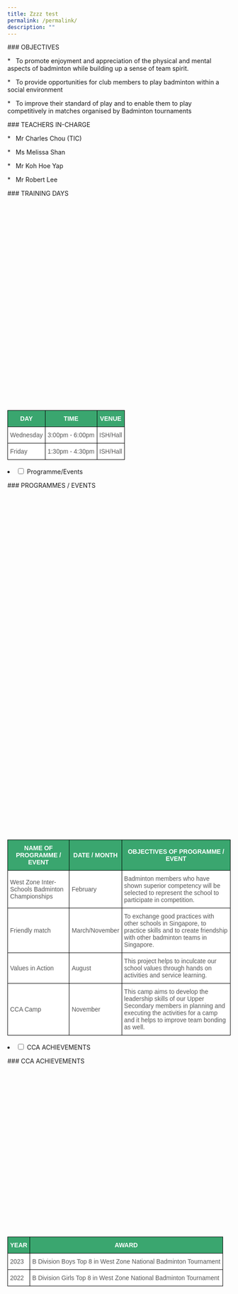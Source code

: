 ```yaml
---
title: Zzzz test
permalink: /permalink/
description: ""
---
```

\### OBJECTIVES

\*&nbsp;&nbsp; To promote enjoyment and appreciation of the physical and mental aspects of badminton while building up a sense of team spirit.

\*&nbsp;&nbsp; To provide opportunities for club members to play badminton within a social environment

\*&nbsp;&nbsp; To improve their standard of play and to enable them to play competitively in matches organised by Badminton tournaments

\### TEACHERS IN-CHARGE

\*&nbsp;&nbsp; Mr Charles Chou (TIC)

\*&nbsp;&nbsp; Ms Melissa Shan&nbsp;

\*&nbsp;&nbsp; Mr Koh Hoe Yap

\*&nbsp;&nbsp; Mr Robert Lee

\### TRAINING DAYS

<style type="text/css">

.tg  {border-collapse:collapse;border-spacing:0;}

.tg td{border-color:black;border-style:solid;border-width:1px;font-family:Arial, sans-serif;font-size:14px;

  overflow:hidden;padding:10px 5px;word-break:normal;}

.tg th{border-color:black;border-style:solid;border-width:1px;font-family:Arial, sans-serif;font-size:14px;

  font-weight:normal;overflow:hidden;padding:10px 5px;word-break:normal;}

.tg .tg-k0s0{background-color:#3AA66F;color:#FFF;font-weight:bold;text-align:center;vertical-align:middle}

.tg .tg-mwz3{background-color:#FFF;color:#565656;text-align:left;vertical-align:middle}

.tg .tg-njgx{background-color:#FFF;color:#565656;text-align:left;vertical-align:top}

</style>



&nbsp; 

&nbsp;&nbsp;&nbsp; 

&nbsp;&nbsp;&nbsp; 

&nbsp;&nbsp;&nbsp; 

&nbsp; 

&nbsp; 

&nbsp;&nbsp;&nbsp; 

&nbsp;&nbsp;&nbsp; 

&nbsp;&nbsp;&nbsp; 

&nbsp; 

&nbsp; 

&nbsp;&nbsp;&nbsp; 

&nbsp;&nbsp;&nbsp; 

&nbsp;&nbsp;&nbsp; 

&nbsp; <table class="tg">

<thead><tr><th class="tg-k0s0"><span style="color:#FFF;background-color:#3AA66F">DAY</span></th><th class="tg-k0s0"><span style="color:#FFF;background-color:#3AA66F">TIME</span></th><th class="tg-k0s0"><span style="color:#FFF;background-color:#3AA66F">VENUE</span></th></tr>

</thead>

<tbody><tr><td class="tg-mwz3"><span style="color:#565656">Wednesday</span></td><td class="tg-mwz3"><span style="color:#565656">3:00pm - 6:00pm</span></td><td class="tg-mwz3"><span style="color:#565656">ISH/Hall </span></td></tr><tr><td class="tg-mwz3"><span style="color:#565656">Friday</span></td><td class="tg-mwz3"><span style="color:#565656">1:30pm - 4:30pm</span></td><td class="tg-njgx">ISH/Hall </td></tr>

</tbody>

</table>

<li><input id="accordion3" type="checkbox"> <label for="accordion3">Programme/Events </label>

<div>

\### PROGRAMMES / EVENTS

<style type="text/css">

.tg  {border-collapse:collapse;border-spacing:0;}

.tg td{border-color:black;border-style:solid;border-width:1px;font-family:Arial, sans-serif;font-size:14px;

  overflow:hidden;padding:10px 5px;word-break:normal;}

.tg th{border-color:black;border-style:solid;border-width:1px;font-family:Arial, sans-serif;font-size:14px;

  font-weight:normal;overflow:hidden;padding:10px 5px;word-break:normal;}

.tg .tg-k0s0{background-color:#3AA66F;color:#FFF;font-weight:bold;text-align:center;vertical-align:middle}

.tg .tg-mwz3{background-color:#FFF;color:#565656;text-align:left;vertical-align:middle}

</style>



&nbsp; 

&nbsp;&nbsp;&nbsp; 

&nbsp;&nbsp;&nbsp; 

&nbsp;&nbsp;&nbsp; 

&nbsp; 

&nbsp; 

&nbsp;&nbsp;&nbsp; 

&nbsp;&nbsp;&nbsp; 

&nbsp;&nbsp;&nbsp; 

&nbsp; 

&nbsp; 

&nbsp;&nbsp;&nbsp; 

&nbsp;&nbsp;&nbsp; 

&nbsp;&nbsp;&nbsp; 

&nbsp; 

&nbsp; 

&nbsp;&nbsp;&nbsp; 

&nbsp;&nbsp;&nbsp; 

&nbsp;&nbsp;&nbsp; 

&nbsp; 

&nbsp; 

&nbsp;&nbsp;&nbsp; 

&nbsp;&nbsp;&nbsp; 

&nbsp;&nbsp;&nbsp; 

&nbsp; <table class="tg">

<thead><tr><th class="tg-k0s0"><span style="color:#FFF;background-color:#3AA66F">NAME OF PROGRAMME / EVENT</span></th><th class="tg-k0s0"><span style="color:#FFF;background-color:#3AA66F">DATE / MONTH</span></th><th class="tg-k0s0"><span style="color:#FFF;background-color:#3AA66F">OBJECTIVES OF PROGRAMME / EVENT</span></th></tr>

</thead>

<tbody><tr><td class="tg-mwz3"><span style="color:#565656">West Zone Inter-Schools Badminton Championships</span></td><td class="tg-mwz3"><span style="color:#565656">February</span></td><td class="tg-mwz3"><span style="color:#565656">Badminton members who have shown superior competency will be selected to represent the school to participate in competition.</span></td></tr><tr><td class="tg-mwz3"><span style="color:#565656">Friendly match</span></td><td class="tg-mwz3"><span style="color:#565656">March/November</span></td><td class="tg-mwz3"><span style="color:#565656">To exchange good practices with other schools in Singapore, to practice skills and to create friendship with other badminton teams in Singapore.</span></td></tr><tr><td class="tg-mwz3"><span style="color:#565656">Values in Action</span><br></td><td class="tg-mwz3"><span style="color:#565656">August</span></td><td class="tg-mwz3"><span style="color:#565656">This project helps to inculcate our school values through hands on activities and service learning.</span><br></td></tr><tr><td class="tg-mwz3"><span style="color:#565656">CCA Camp </span></td><td class="tg-mwz3"><span style="color:#565656">November</span></td><td class="tg-mwz3"><span style="color:#565656">This camp aims to develop the leadership skills of our Upper Secondary members in planning and executing the activities for a camp and it helps to improve team bonding as well. </span></td></tr>

</tbody>

</table>

</div>

</li>

<li><input id="accordion3" type="checkbox"> <label for="accordion3"> CCA ACHIEVEMENTS </label>

<div>

\### CCA ACHIEVEMENTS

<style type="text/css">

.tg  {border-collapse:collapse;border-spacing:0;}

.tg td{border-color:black;border-style:solid;border-width:1px;font-family:Arial, sans-serif;font-size:14px;

  overflow:hidden;padding:10px 5px;word-break:normal;}

.tg th{border-color:black;border-style:solid;border-width:1px;font-family:Arial, sans-serif;font-size:14px;

  font-weight:normal;overflow:hidden;padding:10px 5px;word-break:normal;}

.tg .tg-k0s0{background-color:#3AA66F;color:#FFF;font-weight:bold;text-align:center;vertical-align:middle}

.tg .tg-mwz3{background-color:#FFF;color:#565656;text-align:left;vertical-align:middle}

.tg .tg-njgx{background-color:#FFF;color:#565656;text-align:left;vertical-align:top}

</style>



&nbsp; 

&nbsp;&nbsp;&nbsp; 

&nbsp;&nbsp;&nbsp; 

&nbsp; 

&nbsp; 

&nbsp;&nbsp;&nbsp; 

&nbsp;&nbsp;&nbsp; 

&nbsp; 

&nbsp; 

&nbsp;&nbsp;&nbsp; 

&nbsp;&nbsp;&nbsp; 

&nbsp; <table class="tg">

<thead><tr><th class="tg-k0s0"><span style="color:#FFF;background-color:#3AA66F">YEAR</span></th><th class="tg-k0s0"><span style="color:#FFF;background-color:#3AA66F">AWARD</span></th></tr>

</thead>

<tbody><tr><td class="tg-mwz3"><span style="color:#565656">2023</span></td><td class="tg-mwz3"><span style="color:#565656">B Division Boys Top 8 in West Zone National Badminton Tournament</span></td></tr><tr><td class="tg-mwz3"><span style="color:#565656">2022</span></td><td class="tg-mwz3"><span style="color:#565656">B Division Girls Top 8 in West Zone National Badminton Tournament</span></td></tr>

</tbody>

</table>

</div>

</li>